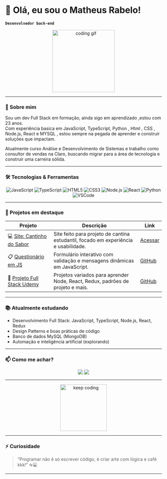# 👋 Olá, eu sou o Matheus Rabelo!
**`Desenvolvedor back-end`**

<div align="center">
  <img src="https://media.giphy.com/media/13HgwGsXF0aiGY/giphy.gif" width="200" alt="coding gif"/>
</div>

---

### 🚀 Sobre mim
Sou um dev Full Stack em formação, ainda sigo em aprendizado ,estou com 23 anos.  
Com experiência basica em JavaScript, TypeScript, Python , Html , CSS , Node.js, React e MYSQL  , estou sempre na pegada de aprender e construir soluções que impactam.  

Atualmente curso Análise e Desenvolvimento de Sistemas e trabalho como consultor de vendas na Claro, buscando migrar para a área de tecnologia e construir uma carreira sólida.

---

### 🛠 Tecnologias & Ferramentas

<div align="center">
  <img alt="JavaScript" src="https://img.shields.io/badge/-JavaScript-F7DF1E?style=for-the-badge&logo=javascript&logoColor=black"/>
  <img alt="TypeScript" src="https://img.shields.io/badge/-TypeScript-3178C6?style=for-the-badge&logo=typescript&logoColor=white"/>
   <img alt="HTML5" src="https://img.shields.io/badge/-HTML5-E34F26?style=for-the-badge&logo=html5&logoColor=white"/>
   <img alt="CSS3" src="https://img.shields.io/badge/-CSS3-1572B6?style=for-the-badge&logo=css3&logoColor=white"/>

  <img alt="Node.js" src="https://img.shields.io/badge/-Node.js-339933?style=for-the-badge&logo=nodedotjs&logoColor=white"/>
  <img alt="React" src="https://img.shields.io/badge/-React-61DAFB?style=for-the-badge&logo=react&logoColor=black"/>
  <img alt="Python" src="https://img.shields.io/badge/-Python-3776AB?style=for-the-badge&logo=python&logoColor=white"/>
  <img alt="VSCode" src="https://img.shields.io/badge/-VSCode-007ACC?style=for-the-badge&logo=visual-studio-code&logoColor=white"/>
</div>

---

### 🎯 Projetos em destaque

| Projeto                   | Descrição                                    | Link                                     |
|--------------------------|----------------------------------------------|------------------------------------------|
| 💻 [Site: Cantinho do Sabor](https://sites.google.com/view/cantinho-do-sabor-osasco/in%C3%ADcio) | Site feito para projeto de cantina estudantil, focado em experiência e usabilidade. | [Acessar](https://sites.google.com/view/cantinho-do-sabor-osasco/in%C3%ADcio) |
| 📋 [Questionário em JS](https://github.com/eaerabelo/questionario-js)        | Formulário interativo com validação e mensagens dinâmicas em JavaScript. | [GitHub](https://github.com/eaerabelo/questionario-js) |
| 🚀 [Projeto Full Stack Udemy](https://github.com/eaerabelo/fullstack-udemy)  | Projetos variados para aprender Node, React, Redux, padrões de projeto e mais. | [GitHub](https://github.com/eaerabelo/fullstack-udemy) |

---

### 📚 Atualmente estudando
- Desenvolvimento Full Stack: JavaScript, TypeScript, Node.js, React, Redux  
- Design Patterns e boas práticas de código  
- Banco de dados MySQL (MongoDB)  
- Automação e inteligência artificial (explorando)  

---

### 📫 Como me achar?

<div align="center">
  <a href="mailto:matheusrabeloskat@gmail.com"><img src="https://img.shields.io/badge/Email-matheusrabeloskat@gmail.com-D14836?style=for-the-badge&logo=gmail&logoColor=white"/></a>
  <a href="https://www.linkedin.com/in/matheus-rabelo-javier-lopez/"><img src="https://img.shields.io/badge/-LinkedIn-0077B5?style=for-the-badge&logo=linkedin&logoColor=white"/></a>
</div>

---

<div align="center">
  <img src="https://media2.giphy.com/media/v1.Y2lkPTc5MGI3NjExOHg5MnNtdDQ3cnc2bGJvZjRyc2ptdjVqc2k0OGM4aDFkYnF1dmJ2ZiZlcD12MV9pbnRlcm5hbF9naWZfYnlfaWQmY3Q9Zw/9ssDWl7DA5XGbIY8OB/giphy.gif" width="150" alt="keep coding"/>
</div>

---

### ⚡ Curiosidade
> “Programar não é só escrever código, é criar arte com lógica e café kkk!” ☕💻

---

